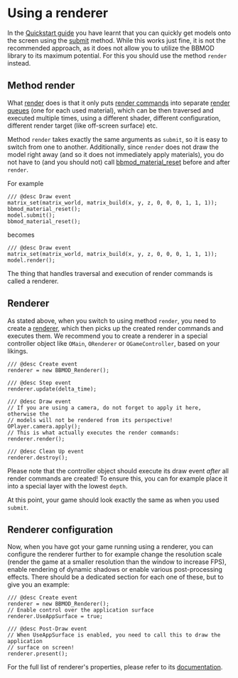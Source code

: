 # Using a renderer
In the [Quickstart guide](./QuickstartGuide.html) you have learnt that you can
quickly get models onto the screen using the [submit](BBMOD_Model.submit) method.
While this works just fine, it is not the recommended approach, as it does not
allow you to utilize the BBMOD library to its maximum potential. For this you
should use the method `render` instead.

## Method render
What [render](./BBMOD_Model.render.html) does is that it only puts
[render commands](./BBMOD_RenderCommand.html) into separate
[render queues](./BBMOD_BaseMaterial.RenderCommands.html) (one for each used material),
which can be then traversed and executed multiple times, using a different shader,
different configuration, different render target (like off-screen surface) etc.

Method `render` takes exactly the same arguments as `submit`, so it is easy to
switch from one to another. Additionally, since `render` does not draw the model
right away (and so it does not immediately apply materials), you do not have to
(and you should not) call [bbmod_material_reset](./bbmod_material_reset.html)
before and after `render`.

For example

```gml
/// @desc Draw event
matrix_set(matrix_world, matrix_build(x, y, z, 0, 0, 0, 1, 1, 1));
bbmod_material_reset();
model.submit();
bbmod_material_reset();
```
becomes

```gml
/// @desc Draw event
matrix_set(matrix_world, matrix_build(x, y, z, 0, 0, 0, 1, 1, 1));
model.render();
```

The thing that handles traversal and execution of render commands is called a
renderer.

## Renderer
As stated above, when you switch to using method `render`, you need to create
a [renderer](./BBMOD_Renderer.html), which then picks up the created render
commands and executes them. We recommend you to create a renderer in a special
controller object like `OMain`, `ORenderer` or `OGameController`, based on your
likings.

```gml
/// @desc Create event
renderer = new BBMOD_Renderer();

/// @desc Step event
renderer.update(delta_time);

/// @desc Draw event
// If you are using a camera, do not forget to apply it here, otherwise the
// models will not be rendered from its perspective!
OPlayer.camera.apply();
// This is what actually executes the render commands:
renderer.render();

/// @desc Clean Up event
renderer.destroy();
```

Please note that the controller object should execute its draw event *after* all
render commands are created! To ensure this, you can for example place it into
a special layer with the lowest `depth`.

At this point, your game should look exactly the same as when you used `submit`.

## Renderer configuration
Now, when you have got your game running using a renderer, you can configure the
renderer further to for example change the resolution scale (render the game at
a smaller resolution than the window to increase FPS), enable rendering of
dynamic shadows or enable various post-processing effects. There should be a
dedicated section for each one of these, but to give you an example:

```gml
/// @desc Create event
renderer = new BBMOD_Renderer();
// Enable control over the application surface
renderer.UseAppSurface = true;

/// @desc Post-Draw event
// When UseAppSurface is enabled, you need to call this to draw the application
// surface on screen!
renderer.present();
```

For the full list of renderer's properties, please refer to its
[documentation](./BBMOD_Renderer.html).
